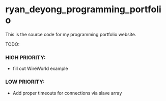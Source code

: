 # ryan_deyong_programming_portfolio #

This is the source code for my programming portfolio website.

TODO:

### HIGH PRIORITY: ###

* fill out WireWorld example

### LOW PRIORITY: ###

* Add proper timeouts for connections via slave array
